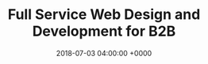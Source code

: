 ---
title: 'Full Service Web Design and Development for B2B'
name: "web"
night_header: false
night_footer: true
language: en
published: true
layout: single
description: page description
date: 2018-07-03 04:00:00 +0000
tags: []
image: 
  - "/uploads/typeking-cover.png"
sections:
  - template: "service_title"
    classes: ""
    subtitle: "Web Design & Development for B2B Companies"
    title: "Create a modern web experience."
    paragraph: |
      Fullstack works with global teams during times of invention to build an innovative web presence through an open, coherent approach.
    logos_color: "color"
    logos_link: true
    logos:
      - name: "code"
      - name: "quantum"
      - name: "threefactor"
        logo_link: false
      - name: "besc"
      - name: "dell"
      - name: "usdrs"
  - template: "service_description"
    classes: ""
    paragraph: |
      We help technology companies <strong>bridge</strong> the gap between digital & physical worlds. We <strong>focus</strong> on their users needs & design a tailored web experience. We <strong>build</strong> the website lean and future-proof, using the latest web development tech. The <strong>result</strong> is an on-brand web presence that is both stunning & useful.
  - template: "service_process"
    classes: ""
    section_icon: |
      <svg class="padding-xs-bottom" id="Layer_1" width="44" data-name="Layer 1" xmlns="http://www.w3.org/2000/svg" viewBox="0 0 64 64">
        <path fill="none" stroke="#000000" stroke-width="2" stroke-miterlimit="10" d="M1,21c0,20,31,38,31,38s31-18,31-38  c0-8.285-6-16-15-16c-8.285,0-16,5.715-16,14c0-8.285-7.715-14-16-14C7,5,1,12.715,1,21z"></path>
        </svg>
    subtitle: "Branding Creation Process"
    title: "We designed our web stack<br>around tech companies like you."
    number_1:
      title: "Web Experience<br><strong>How the website interacts.</strong>"
      paragraph: "Crafting an experience around the companies value & target user base"
      link: "#get-started"
    number_2:
      title: "Web Design<br><strong>What the website looks like.</strong>"
      paragraph: "Extending the brand identity to the web & effectively driving users to take action"
      link: "#get-started"
    number_3:
      title: "Web Development<br><strong>How the website works</strong>"
      paragraph: "Building the site to be efficient and optimized, across various screen sizes and browsers"
      link: "#get-started"
    number_4:
      title: "Web Management<br><strong>How the website lives on.</strong>"
      paragraph: "Supporting the website with its very own team of dedicated experts, so it can focus on driving results"
      link: "#get-started"
  - template: "related_work"
    subtitle: "Fullstack Branding Work"
    title: "Not just projects, collaborations where we helped imagine the future."
    grid:
      layout: "grid"
      tabs: false
      columns: "2"
      category: "web"
      count: "4"
      items:
      - name: "code"
      - name: "quantum"
      - name: "threefactor"
      - name: "fariastechnique"
  - template: "related_content"
    subtitle: "Fullstack Web Today"
    title: "How we stay current in the world of digital branding."
    column_1:
      subtitle: "Design on Dribbble."
      images: 
        - src: "/uploads/curefest_homepage.jpg"
          class: "grid-image-top"
        - src: "/uploads/leadgate.jpg"
          class: "grid-image-bottom"
    column_2:
      subtitle: "News &amp; Stories."
  - template: "cta"
    subtitle: "Get Started"
    title: "From presentation design to new brand strategy, we’ve got you covered."
    form:
    - template: "contact"
      fields:
---